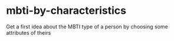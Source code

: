 # mbti-by-characteristics
Get a first idea about the MBTI type of a person by choosing some attributes of theirs
